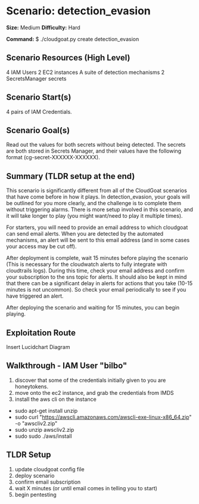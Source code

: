 # Scenario: detection_evasion
**Size:**  Medium
**Difficulty:** Hard

**Command:** $ ./cloudgoat.py create detection_evasion

## Scenario Resources (High Level)
4 IAM Users
2 EC2 instances
A suite of detection mechanisms
2 SecretsManager secrets
## Scenario Start(s)
4 pairs of IAM Credentials.
## Scenario Goal(s)
Read out the values for both secrets without being detected. The secrets are both stored in Secrets Manager, and their values have the following format (cg-secret-XXXXXX-XXXXXX).

## Summary (TLDR setup at the end)
This scenario is significantly different from all of the CloudGoat scenarios that have come before in how it plays. In detection_evasion, your goals will be outlined for you more clearly, and the challenge is to complete them without triggering alarms. There is more setup involved in this scenario, and it will take longer to play (you might want/need to play it multiple times). 

For starters, you will need to provide an email address to which cloudgoat can send email alerts. When you are detected by the automated mechanisms, an alert will be sent to this email address (and in some cases your access may be cut off). 

After deployment is complete, wait 15 minutes before playing the scenario (This is necessary for the cloudwatch alerts to fully integrate with cloudtrails logs). During this time, check your email address and confirm your subscription to the sns topic for alerts. It should also be kept in mind that there can be a significant delay in alerts for actions that you take (10-15 minutes is not uncommon). So check your email periodically to see if you have triggered an alert. 

After deploying the scenario and waiting for 15 minutes, you can begin playing. 

## Exploitation Route
Insert Lucidchart Diagram

## Walkthrough - IAM User "bilbo"
1. discover that some of the credentials initially given to you are honeytokens.
2. move onto the ec2 instance, and grab the credentials from IMDS
3. install the aws cli on the instance
- sudo apt-get install unzip
- sudo curl "https://awscli.amazonaws.com/awscli-exe-linux-x86_64.zip" -o "awscliv2.zip"
- sudo unzip awscliv2.zip
- sudo sudo ./aws/install



## TLDR Setup
1. update cloudgoat config file
2. deploy scenario
3. confirm email subscription
4. wait X minutes (or until email comes in telling you to start)
5. begin pentesting